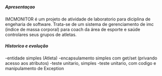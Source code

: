 ##### Apresentaçao

IMCMONITOR é um projeto de atividade de laboratorio para diciplina de engeharia de software. Trata-se de um sistema de gerenciamento de imc (indice de massa corporal) para coach da área de esporte e saúde controlares seus grupos de atletas.

##### Historico e evolução
-entidade simples (Atleta)
-encapsulamento simples com get/set (privando acesso aos atributos)
-teste unitario, simples
-teste unitario, com codigo e manipulamento de Exception